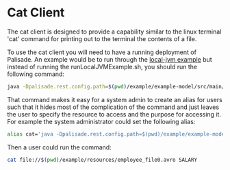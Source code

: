 # Cat Client

The cat client is designed to provide a capability similar to the linux terminal 'cat' command for printing out to the terminal the contents of a file.

To use the cat client you will need to have a running deployment of Palisade. An example would be to run through the [local-jvm example](../../example/deployment/local-jvm/README.md) 
but instead of running the runLocalJVMExample.sh, you should run the following command: 
```bash
java -Dpalisade.rest.config.path=$(pwd)/example/example-model/src/main/resources/configRest.json -cp client-impl/cat-client/target/cat-client-0.2.1-SNAPSHOT-shaded.jar uk.gov.gchq.palisade.client.CatClient Alice file://$(pwd)/example/resources/employee_file0.avro SALARY
```

That command makes it easy for a system admin to create an alias for users such that it hides most of the complication of the command and just leaves the user to specify the resource to access and the purpose for accessing it. For example the system administrator could set the following alias:
```bash
alias cat='java -Dpalisade.rest.config.path=$(pwd)/example/example-model/src/main/resources/configRest.json -cp client-impl/cat-client/target/cat-client-0.2.1-SNAPSHOT-shaded.jar uk.gov.gchq.palisade.client.CatClient $(whoami)'
```

Then a user could run the command:
```bash
cat file://$(pwd)/example/resources/employee_file0.avro SALARY
```